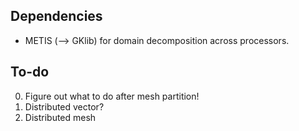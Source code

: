 Dependencies
------------
- METIS (--> GKlib) for domain decomposition across
processors.

To-do
-----
0. Figure out what to do after mesh partition!
1. Distributed vector?
2. Distributed mesh
